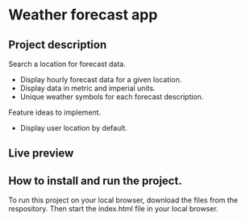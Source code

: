 # Weather forecast app
## Project description 
Search a location for forecast data.<br>

- Display hourly forecast data for a given location.<br>
- Display data in metric and imperial units.<br>
- Unique weather symbols for each forecast description.<br>

Feature ideas to implement.<br>
- Display user location by default.

## Live preview


## How to install and run the project.

To run this project on your local browser, download the files from the respository. Then start the index.html file in your local browser.

